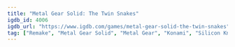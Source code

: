 ```yaml
---
title: "Metal Gear Solid: The Twin Snakes"
igdb_id: 4006
igdb_url: "https://www.igdb.com/games/metal-gear-solid-the-twin-snakes"
tag: ["Remake", "Metal Gear Solid", "Metal Gear", "Konami", "Silicon Knights", "Adventure", "Single player", "Third person", "Action", "Stealth"]
---
```

